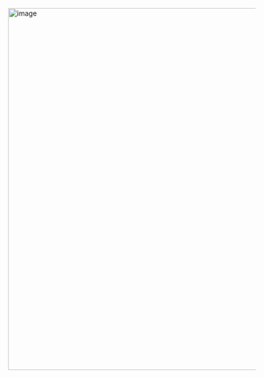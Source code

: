 <img width="1440" height="737" alt="image" src="https://github.com/user-attachments/assets/fc56a2d0-2307-4773-a27e-09dd11d86d4b" />
